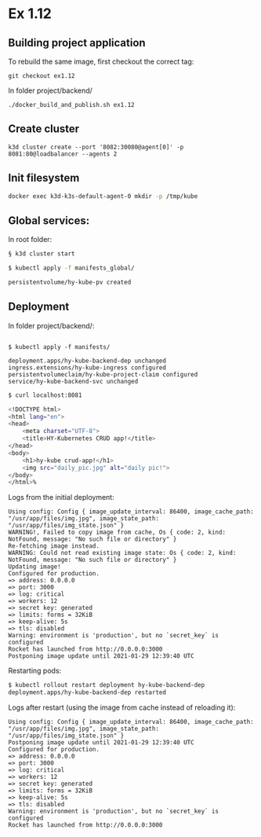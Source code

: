 # Ex 1.12

## Building project application

To rebuild the same image, first checkout the correct tag:

```
git checkout ex1.12
```

In folder project/backend/

```
./docker_build_and_publish.sh ex1.12
```

## Create cluster

```
k3d cluster create --port '8082:30080@agent[0]' -p 8081:80@loadbalancer --agents 2
```

## Init filesystem

```bash
docker exec k3d-k3s-default-agent-0 mkdir -p /tmp/kube
```

## Global services:

In root folder:

```bash
§ k3d cluster start

$ kubectl apply -f manifests_global/

persistentvolume/hy-kube-pv created
```

## Deployment

In folder project/backend/:

```

$ kubectl apply -f manifests/

deployment.apps/hy-kube-backend-dep unchanged
ingress.extensions/hy-kube-ingress configured
persistentvolumeclaim/hy-kube-project-claim configured
service/hy-kube-backend-svc unchanged
```

```bash
$ curl localhost:8081

<!DOCTYPE html>
<html lang="en">
<head>
    <meta charset="UTF-8">
    <title>HY-Kubernetes CRUD app!</title>
</head>
<body>
    <h1>hy-kube crud-app!</h1>
    <img src="daily_pic.jpg" alt="daily pic!">
</body>
</html>%           
```

Logs from the initial deployment:

```
Using config: Config { image_update_interval: 86400, image_cache_path: "/usr/app/files/img.jpg", image_state_path: "/usr/app/files/img_state.json" }
WARNING!, Failed to copy image from cache, Os { code: 2, kind: NotFound, message: "No such file or directory" }
Re-fetching image instead.
WARNING: Could not read existing image state: Os { code: 2, kind: NotFound, message: "No such file or directory" }
Updating image!
Configured for production.
=> address: 0.0.0.0
=> port: 3000
=> log: critical
=> workers: 12
=> secret key: generated
=> limits: forms = 32KiB
=> keep-alive: 5s
=> tls: disabled
Warning: environment is 'production', but no `secret_key` is configured
Rocket has launched from http://0.0.0.0:3000
Postponing image update until 2021-01-29 12:39:40 UTC
```

Restarting pods:

```bash
$ kubectl rollout restart deployment hy-kube-backend-dep
deployment.apps/hy-kube-backend-dep restarted
```

Logs after restart (using the image from cache instead of reloading it):

```
Using config: Config { image_update_interval: 86400, image_cache_path: "/usr/app/files/img.jpg", image_state_path: "/usr/app/files/img_state.json" }
Postponing image update until 2021-01-29 12:39:40 UTC
Configured for production.
=> address: 0.0.0.0
=> port: 3000
=> log: critical
=> workers: 12
=> secret key: generated
=> limits: forms = 32KiB
=> keep-alive: 5s
=> tls: disabled
Warning: environment is 'production', but no `secret_key` is configured
Rocket has launched from http://0.0.0.0:3000
```



